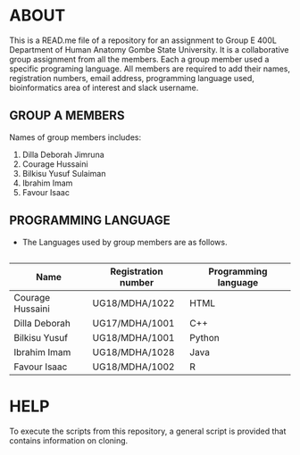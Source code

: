 
# ABOUT

This is a READ.me file of a repository for an assignment to Group E 400L Department of Human Anatomy Gombe State University. It is a collaborative group assignment from all the members. Each a group member used a specific programing language. All members are required to add their names, registration numbers, email address, programming language used, bioinformatics area of interest and slack username. 
## GROUP A MEMBERS 
Names of group members includes:
1. Dilla Deborah Jimruna
2. Courage Hussaini 
3. Bilkisu Yusuf Sulaiman
4. Ibrahim Imam 
5. Favour Isaac
## PROGRAMMING LANGUAGE
* The Languages used by group members are as follows.

## 
| Name | Registration number       | Programming language      |
|-------------|-------------|-------------|
| Courage Hussaini | UG18/MDHA/1022    | HTML     |
| Dilla Deborah    | UG17/MDHA/1001    | C++      |
| Bilkisu Yusuf    | UG18/MDHA/1001       | Python      |
| Ibrahim Imam   | UG18/MDHA/1028   | Java   |
| Favour Isaac   | UG18/MDHA/1002   | R   |

# HELP
To execute the scripts from this repository, a general script is provided that contains information on cloning.

